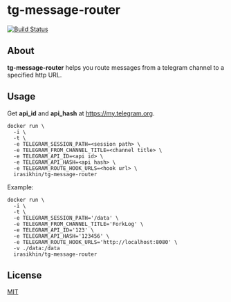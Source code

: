 # tg-message-router

[![Build Status](https://cloud.drone.io/api/badges/irasikhin/tg-message-router/status.svg)](https://cloud.drone.io/irasikhin/tg-message-router)

## About

**tg-message-router** helps you route messages from a telegram channel to a specified http URL.

## Usage

Get **api_id** and **api_hash** at https://my.telegram.org.

```shell
docker run \ 
  -i \
  -t \
  -e TELEGRAM_SESSION_PATH=<session path> \
  -e TELEGRAM_FROM_CHANNEL_TITLE=<channel title> \
  -e TELEGRAM_API_ID=<api id> \
  -e TELEGRAM_API_HASH=<api hash> \
  -e TELEGRAM_ROUTE_HOOK_URLS=<hook url> \
  irasikhin/tg-message-router
```

Example:

```shell
docker run \ 
  -i \
  -t \
  -e TELEGRAM_SESSION_PATH='/data' \
  -e TELEGRAM_FROM_CHANNEL_TITLE='ForkLog' \
  -e TELEGRAM_API_ID='123' \
  -e TELEGRAM_API_HASH='123456' \
  -e TELEGRAM_ROUTE_HOOK_URLS='http://localhost:8080' \
  -v ./data:/data
  irasikhin/tg-message-router
```

## License

[MIT](LICENSE)
